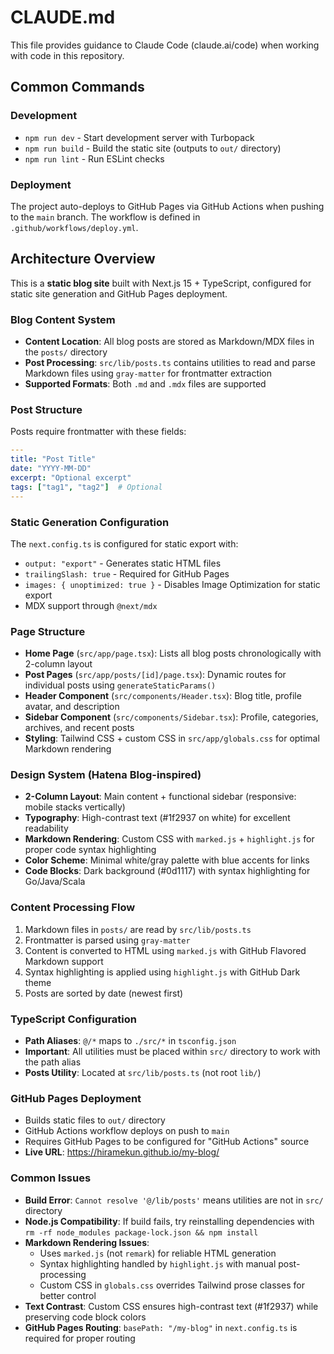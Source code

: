 # CLAUDE.md

This file provides guidance to Claude Code (claude.ai/code) when working with code in this repository.

## Common Commands

### Development
- `npm run dev` - Start development server with Turbopack
- `npm run build` - Build the static site (outputs to `out/` directory)
- `npm run lint` - Run ESLint checks

### Deployment
The project auto-deploys to GitHub Pages via GitHub Actions when pushing to the `main` branch. The workflow is defined in `.github/workflows/deploy.yml`.

## Architecture Overview

This is a **static blog site** built with Next.js 15 + TypeScript, configured for static site generation and GitHub Pages deployment.

### Blog Content System
- **Content Location**: All blog posts are stored as Markdown/MDX files in the `posts/` directory
- **Post Processing**: `src/lib/posts.ts` contains utilities to read and parse Markdown files using `gray-matter` for frontmatter extraction
- **Supported Formats**: Both `.md` and `.mdx` files are supported

### Post Structure
Posts require frontmatter with these fields:
```yaml
---
title: "Post Title"
date: "YYYY-MM-DD"
excerpt: "Optional excerpt"
tags: ["tag1", "tag2"]  # Optional
---
```

### Static Generation Configuration
The `next.config.ts` is configured for static export with:
- `output: "export"` - Generates static HTML files
- `trailingSlash: true` - Required for GitHub Pages
- `images: { unoptimized: true }` - Disables Image Optimization for static export
- MDX support through `@next/mdx`

### Page Structure
- **Home Page** (`src/app/page.tsx`): Lists all blog posts chronologically with 2-column layout
- **Post Pages** (`src/app/posts/[id]/page.tsx`): Dynamic routes for individual posts using `generateStaticParams()`
- **Header Component** (`src/components/Header.tsx`): Blog title, profile avatar, and description
- **Sidebar Component** (`src/components/Sidebar.tsx`): Profile, categories, archives, and recent posts
- **Styling**: Tailwind CSS + custom CSS in `src/app/globals.css` for optimal Markdown rendering

### Design System (Hatena Blog-inspired)
- **2-Column Layout**: Main content + functional sidebar (responsive: mobile stacks vertically)
- **Typography**: High-contrast text (#1f2937 on white) for excellent readability
- **Markdown Rendering**: Custom CSS with `marked.js` + `highlight.js` for proper code syntax highlighting
- **Color Scheme**: Minimal white/gray palette with blue accents for links
- **Code Blocks**: Dark background (#0d1117) with syntax highlighting for Go/Java/Scala

### Content Processing Flow
1. Markdown files in `posts/` are read by `src/lib/posts.ts`
2. Frontmatter is parsed using `gray-matter`
3. Content is converted to HTML using `marked.js` with GitHub Flavored Markdown support
4. Syntax highlighting is applied using `highlight.js` with GitHub Dark theme
5. Posts are sorted by date (newest first)

### TypeScript Configuration
- **Path Aliases**: `@/*` maps to `./src/*` in `tsconfig.json`
- **Important**: All utilities must be placed within `src/` directory to work with the path alias
- **Posts Utility**: Located at `src/lib/posts.ts` (not root `lib/`)

### GitHub Pages Deployment
- Builds static files to `out/` directory
- GitHub Actions workflow deploys on push to `main`
- Requires GitHub Pages to be configured for "GitHub Actions" source
- **Live URL**: https://hiramekun.github.io/my-blog/

### Common Issues
- **Build Error**: `Cannot resolve '@/lib/posts'` means utilities are not in `src/` directory
- **Node.js Compatibility**: If build fails, try reinstalling dependencies with `rm -rf node_modules package-lock.json && npm install`
- **Markdown Rendering Issues**: 
  - Uses `marked.js` (not `remark`) for reliable HTML generation
  - Syntax highlighting handled by `highlight.js` with manual post-processing
  - Custom CSS in `globals.css` overrides Tailwind prose classes for better control
- **Text Contrast**: Custom CSS ensures high-contrast text (#1f2937) while preserving code block colors
- **GitHub Pages Routing**: `basePath: "/my-blog"` in `next.config.ts` is required for proper routing